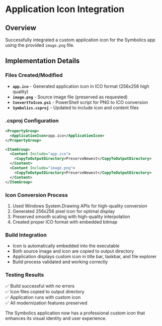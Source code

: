 # Application Icon Integration

## Overview
Successfully integrated a custom application icon for the Symbolics app using the provided `image.png` file.

## Implementation Details

### Files Created/Modified
- **`app.ico`** - Generated application icon in ICO format (256x256 high quality)
- **`image.png`** - Source image file (preserved as requested)
- **`ConvertToIcon.ps1`** - PowerShell script for PNG to ICO conversion
- **`Symbolics.csproj`** - Updated to include icon and content files

### .csproj Configuration
```xml
<PropertyGroup>
  <ApplicationIcon>app.ico</ApplicationIcon>
</PropertyGroup>

<ItemGroup>
  <Content Include="app.ico">
    <CopyToOutputDirectory>PreserveNewest</CopyToOutputDirectory>
  </Content>
  <Content Include="image.png">
    <CopyToOutputDirectory>PreserveNewest</CopyToOutputDirectory>
  </Content>
</ItemGroup>
```

### Icon Conversion Process
1. Used Windows System.Drawing APIs for high-quality conversion
2. Generated 256x256 pixel icon for optimal display
3. Preserved smooth scaling with high-quality interpolation
4. Created proper ICO format with embedded bitmap

### Build Integration
- Icon is automatically embedded into the executable
- Both source image and icon are copied to output directory
- Application displays custom icon in title bar, taskbar, and file explorer
- Build process validated and working correctly

### Testing Results
✅ Build successful with no errors  
✅ Icon files copied to output directory  
✅ Application runs with custom icon  
✅ All modernization features preserved  

The Symbolics application now has a professional custom icon that enhances its visual identity and user experience.
